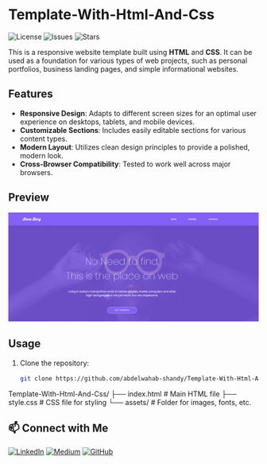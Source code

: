 # Template-With-Html-And-Css
![License](https://img.shields.io/github/license/abdelwahab-shandy/Template-With-Html-And-Css)
![Issues](https://img.shields.io/github/issues/abdelwahab-shandy/Template-With-Html-And-Css)
![Stars](https://img.shields.io/github/stars/abdelwahab-shandy/Template-With-Html-And-Css)

This is a responsive website template built using **HTML** and **CSS**. It can be used as a foundation for various types of web projects, such as personal portfolios, business landing pages, and simple informational websites.

## Features

- **Responsive Design**: Adapts to different screen sizes for an optimal user experience on desktops, tablets, and mobile devices.
- **Customizable Sections**: Includes easily editable sections for various content types.
- **Modern Layout**: Utilizes clean design principles to provide a polished, modern look.
- **Cross-Browser Compatibility**: Tested to work well across major browsers.

## Preview

![Template Preview](https://github.com/abdelwahab-shandy/Template-With-Html-And-Css/blob/main/img/Screenshot%202024-11-05%20003604.png)

## Usage

1. Clone the repository:
   ```bash
   git clone https://github.com/abdelwahab-shandy/Template-With-Html-And-Css.git

Template-With-Html-And-Css/
├── index.html       # Main HTML file
├── style.css        # CSS file for styling
└── assets/          # Folder for images, fonts, etc.

## 📫 Connect with Me
[![LinkedIn](https://img.shields.io/badge/-LinkedIn-0A66C2?logo=linkedin&logoColor=white)](https://www.linkedin.com/in/abdelwahab-shandy/)
[![Medium](https://img.shields.io/badge/-Medium-00AB6C?logo=medium&logoColor=white)](https://medium.com/@abdelwahabshandy)
[![GitHub](https://img.shields.io/badge/-GitHub-181717?logo=github&logoColor=white)](https://github.com/abdelwahab-shandy)
